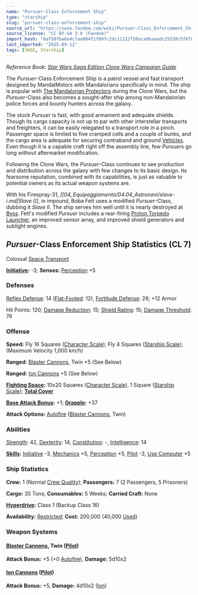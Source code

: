 ```yaml
---
name: "Pursuer-Class Enforcement Ship"
type: "starship"
slug: "pursuer-class-enforcement-ship"
source_url: "https://swse.fandom.com/wiki/Pursuer-Class_Enforcement_Ship"
source_license: "CC BY-SA 3.0 (Fandom)"
import_hash: "8af50fba6e4c7aa004f1f807c2dc11122f58aca0baaadc25538c5f070a92f6db"
last_imported: "2025-09-12"
tags: [SWSE, Starship]
---
```

*Reference Book: [Star Wars Saga Edition Clone Wars Campaign Guide](https://swse.fandom.com/wiki/Star_Wars_Saga_Edition_Clone_Wars_Campaign_Guide)*

The *Pursuer*-Class Enforcement Ship is a patrol vessel and fast transport designed by MandalMotors with Mandalorians specifically in mind. The ship is popular with [The Mandalorian Protectors](https://swse.fandom.com/wiki/The_Mandalorian_Protectors) during the Clone Wars, but the *Pursuer*-Class also becomes a sought-after ship among non-Mandalorian police forces and bounty hunters across the galaxy.

The stock *Pursuer* is fast, with good armament and adequate shields. Though its cargo capacity is not up to par with other interstellar transports and freighters, it can be easily relegated to a transport role in a pinch. Passenger space is limited to five cramped cells and a couple of bunks, and the cargo area is adequate for securing contraband and ground [Vehicles](https://swse.fandom.com/wiki/Vehicles). Even though it is a capable craft right off the assembly line, few *Pursuer*s go long without aftermarket modification.

Following the Clone Wars, the *Pursuer*-Class continues to see production and distribution across the galaxy with few changes to its basic design. Its fearsome reputation, combined with its capabilities, is just as valuable to potential owners as its actual weapon systems are.

With his Firespray-31, *[[04_Equipaggiamento/04.04_Astronavi/slave-i.md|Slave I]]*, in impound, Boba Fett uses a modified *Pursuer*-Class, dubbing it *Slave II*. The ship serves him well until it is nearly destroyed at [Byss](https://swse.fandom.com/wiki/Byss). Fett's modified *Pursuer* includes a rear-firing [Proton Torpedo Launcher](https://swse.fandom.com/wiki/Proton_Torpedo_Launcher), an improved sensor array, and improved shield generators and sublight engines.
## *Pursuer*-Class Enforcement Ship Statistics (CL 7)
Colossal [Space Transport](https://swse.fandom.com/wiki/Space_Transport)

**[Initiative](https://swse.fandom.com/wiki/Initiative):** -3; **Senses:** [Perception](https://swse.fandom.com/wiki/Perception) +5
### Defenses
[Reflex Defense](https://swse.fandom.com/wiki/Reflex_Defense_(Vehicles)): 14 ([Flat-Footed](https://swse.fandom.com/wiki/Flat-Footed): 12), [Fortitude Defense](https://swse.fandom.com/wiki/Fortitude_Defense_(Vehicles)): 26; +12 Armor

Hit Points: 120; [Damage Reduction](https://swse.fandom.com/wiki/Damage_Reduction): 15; [Shield Rating](https://swse.fandom.com/wiki/Shield_Rating): 15; [Damage Threshold](https://swse.fandom.com/wiki/Damage_Threshold_(Vehicles)): 76
### Offense
**Speed:** Fly 16 Squares ([Character Scale](https://swse.fandom.com/wiki/Character_Scale)), Fly 4 Squares ([Starship Scale](https://swse.fandom.com/wiki/Starship_Scale)); (Maximum Velocity 1,000 km/h)

**Ranged:** [Blaster Cannons](https://swse.fandom.com/wiki/Blaster_Cannons), Twin +5 (See Below)

**Ranged:** [Ion Cannons](https://swse.fandom.com/wiki/Ion_Cannons) +5 (See Below)

**[Fighting Space](https://swse.fandom.com/wiki/Fighting_Space):** 10x20 Squares ([Character Scale](https://swse.fandom.com/wiki/Character_Scale)), 1 Square ([Starship Scale](https://swse.fandom.com/wiki/Starship_Scale)); **[Total Cover](https://swse.fandom.com/wiki/Total_Cover)**

**[Base Attack Bonus](https://swse.fandom.com/wiki/Base_Attack_Bonus):** +1; **[Grapple](https://swse.fandom.com/wiki/Grapple):** +37

**Attack Options:** [Autofire](https://swse.fandom.com/wiki/Autofire_(Vehicle_Combat)) ([Blaster Cannons](https://swse.fandom.com/wiki/Blaster_Cannons), Twin)
### Abilities
[Strength](https://swse.fandom.com/wiki/Strength): 42, [Dexterity](https://swse.fandom.com/wiki/Dexterity): 14, [Constitution](https://swse.fandom.com/wiki/Constitution): -, [Intelligence](https://swse.fandom.com/wiki/Intelligence): 14

**[Skills](https://swse.fandom.com/wiki/Skills):** [Initiative](https://swse.fandom.com/wiki/Initiative) -3, [Mechanics](https://swse.fandom.com/wiki/Mechanics) +5, [Perception](https://swse.fandom.com/wiki/Perception) +5, [Pilot](https://swse.fandom.com/wiki/Pilot) -3, [Use Computer](https://swse.fandom.com/wiki/Use_Computer) +5
### Ship Statistics
**Crew:** 1 (Normal [Crew Quality](https://swse.fandom.com/wiki/Crew_Quality)); **Passengers:** 7 (2 Passengers, 5 Prisoners)

**Cargo:** 35 Tons; **Consumables:** 5 Weeks; **Carried Craft:** None

**[Hyperdrive](https://swse.fandom.com/wiki/Hyperdrive):** Class 1 (Backup Class 16)

**Availability:** [Restricted](https://swse.fandom.com/wiki/Restricted); **Cost:** 200,000 (40,000 [Used](https://swse.fandom.com/wiki/Used))
### Weapon Systems
#### **[Blaster Cannons](https://swse.fandom.com/wiki/Blaster_Cannons), Twin ([Pilot](https://swse.fandom.com/wiki/Pilot_(Vehicle_Combat)))**
**Attack Bonus:** +5 (+0 [Autofire](https://swse.fandom.com/wiki/Autofire_(Vehicle_Combat))), **Damage:** 5d10x2
#### **[Ion Cannons](https://swse.fandom.com/wiki/Ion_Cannons) ([Pilot](https://swse.fandom.com/wiki/Pilot_(Vehicle_Combat)))**
**Attack Bonus:** +5, **Damage:** 4d10x2 ([Ion](https://swse.fandom.com/wiki/Ion))